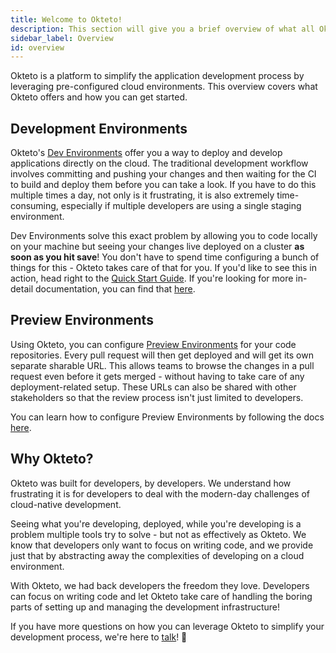 ```yaml
---
title: Welcome to Okteto!
description: This section will give you a brief overview of what all Okteto has to offer
sidebar_label: Overview
id: overview
---
```


Okteto is a platform to simplify the application development process by leveraging pre-configured cloud environments. This overview covers what Okteto offers and how you can get started.

## Development Environments
Okteto's [Dev Environments](/docs/0.10/reference/development-environment) offer you a way to deploy and develop applications directly on the cloud. The traditional development workflow involves committing and pushing your changes and then waiting for the CI to build and deploy them before you can take a look. If you have to do this multiple times a day, not only is it frustrating, it is also extremely time-consuming, especially if multiple developers are using a single staging environment. 

Dev Environments solve this exact problem by allowing you to code locally on your machine but seeing your changes live deployed on a cluster **as soon as you hit save**! You don't have to spend time configuring a bunch of things for this - Okteto takes care of that for you. If you'd like to see this in action, head right to the [Quick Start Guide](/docs/0.10/getting-started). If you're looking for more in-detail documentation, you can find that [here](/docs/0.10/reference/development-environment). 

## Preview Environments
Using Okteto, you can configure [Preview Environments](/docs/0.10/cloud/preview-environments/preview-environments) for your code repositories. Every pull request will then get deployed and will get its own separate sharable URL. This allows teams to browse the changes in a pull request even before it gets merged - without having to take care of any deployment-related setup. These URLs can also be shared with other stakeholders so that the review process isn't just limited to developers. 

You can learn how to configure Preview Environments by following the docs [here](/docs/0.10/cloud/preview-environments/preview-environments). 

## Why Okteto?

Okteto was built for developers, by developers. We understand how frustrating it is for developers to deal with the modern-day challenges of cloud-native development. 

Seeing what you're developing, deployed, while you're developing is a problem multiple tools try to solve - but not as effectively as Okteto. We know that developers only want to focus on writing code, and we provide just that by abstracting away the complexities of developing on a cloud environment. 

With Okteto, we had back developers the freedom they love. Developers can focus on writing code and let Okteto take care of handling the boring parts of setting up and managing the development infrastructure!

If you have more questions on how you can leverage Okteto to simplify your development process, we're here to [talk](https://okteto.com/schedule/)! 🙂